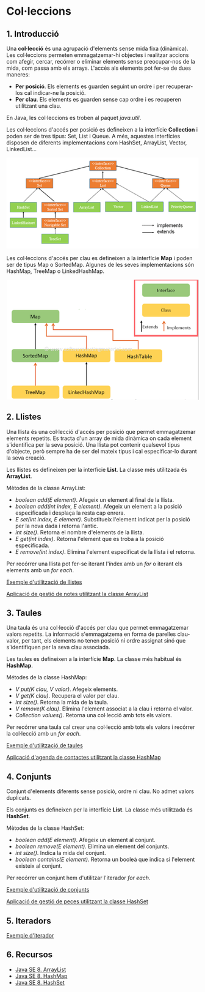 # Col·leccions

## 1. Introducció

Una **col·lecció** és una agrupació d'elements sense mida fixa (dinàmica). Les col·leccions permeten emmagatzemar-hi objectes i realitzar accions com afegir, cercar, recórrer o eliminar elements sense preocupar-nos de la mida, com passa amb els arrays.
L'accés als elements pot fer-se de dues maneres:

* **Per posició**. Els elements es guarden seguint un ordre i per recuperar-los cal indicar-ne la posició.
* **Per clau**. Els elements es guarden sense cap ordre i es recuperen utilitzant una clau.

En Java, les col·leccions es troben al paquet *java.util*.

Les col·leccions d'accés per posició es defineixen a la interfície **Collection** i poden ser de tres tipus: Set, List i Queue. A més, aquestes interfícies disposen de diferents implementacions com HashSet, ArrayList, Vector, LinkedList...

![Interfície collection](./imatges/Java-Collection.png)

Les col·leccions d'accés per clau es defineixen a la interfície **Map** i poden ser de tipus Map o SortedMap. Algunes de les seves implementacions són HashMap, TreeMap o LinkedHashMap.

![Interfície Map](./imatges/Java-Map.png)

## 2. Llistes

Una llista és una col·lecció d'accés per posició que permet emmagatzemar elements repetits. Es tracta d'un array de mida dinàmica on cada element s'identifica per la seva posició. Una llista pot contenir qualsevol tipus d'objecte, però sempre ha de ser del mateix tipus i cal especificar-lo durant la seva creació.

Les llistes es defineixen per la interfície **List**. La classe més utilitzada és **ArrayList**.

Mètodes de la classe ArrayList:

* *boolean add(E element)*. Afegeix un element al final de la llista.
* *boolean add(int index, E element)*. Afegeix un element a la posició especificada i desplaça la resta cap enrera.
* *E set(int index, E element)*. Substitueix l'element indicat per la posició per la nova dada i retorna l'antic.
* *int size()*. Retorna el nombre d'elements de la llista.
* *E get(int index)*. Retorna l'element que es troba a la posició especificada.
* *E remove(int index)*. Elimina l'element especificat de la llista i el retorna.

Per recórrer una llista pot fer-se iterant l'índex amb un *for* o iterant els elements amb un *for each*.

[Exemple d'utilització de llistes](../src/colleccions/Llistes.java)

[Aplicació de gestió de notes utilitzant la classe ArrayList](../src/colleccions/notes)

## 3. Taules

Una taula és una col·lecció d'accés per clau que permet emmagatzemar valors repetits.
La informació s'emmagatzema en forma de parelles clau-valor, per tant, els elements no tenen posició ni ordre assignat sinó que s'identifiquen per la seva clau associada.

Les taules es defineixen a la interfície **Map**. La classe més habitual és **HashMap**.

Métodes de la classe HashMap:

* *V put(K clau, V valor)*. Afegeix elements.
* *V get(K clau)*. Recupera el valor per clau.
* *int size()*. Retorna la mida de la taula.
* *V remove(K clau)*. Elimina l'element associat a la clau i retorna el valor.
* *Collection<V> values()*. Retorna una col·lecció amb tots els valors.

Per recórrer una taula cal crear una col·lecció amb tots els valors i recórrer la col·lecció amb un *for each*.

[Exemple d'utilització de taules](../src/colleccions/Taules.java)

[Aplicació d'agenda de contactes utilitzant la classe HashMap](../src/colleccions/agenda)

## 4. Conjunts

Conjunt d'elements diferents sense posició, ordre ni clau. No admet valors duplicats.

Els conjunts es defineixen per la interfície **List**. La classe més utilitzada és **HashSet**.

Mètodes de la classe HashSet:

* *boolean add(E element)*. Afegeix un element al conjunt.
* *boolean remove(E element)*. Elimina un element del conjunts.
* *int size()*. Indica la mida del conjunt.
* *boolean contains(E element)*. Retorna un booleà que indica si l'element existeix al conjunt.

Per recórrer un conjunt hem d'utilitzar l'iterador *for each*.

[Exemple d'utilització de conjunts](../src/colleccions/Conjunts.java)

[Aplicació de gestió de peces utilitzant la classe HashSet](../src/colleccions/peces)

## 5. Iteradors

[Exemple d'iterador](../src/colleccions/iterador)

## 6. Recursos

* [Java SE 8. ArrayList](https://docs.oracle.com/javase/8/docs/api/java/util/ArrayList.html)
* [Java SE 8. HashMap](https://docs.oracle.com/javase/8/docs/api/java/util/HashMap.html)
* [Java SE 8. HashSet](https://docs.oracle.com/javase/8/docs/api/java/util/HashSet.html)

